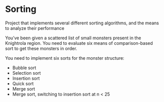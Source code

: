 # Sorting
Project that implements several different sorting algorithms, and the means to analyze their performance


You’ve been given a scattered list of small monsters present in the Knightrola region. You need to evaluate six means of comparison-based sort to get these monsters in order.

You need to implement six sorts for the monster structure:

* Bubble sort
* Selection sort
* Insertion sort
* Quick sort
* Merge sort
* Merge sort, switching to insertion sort at n < 25
